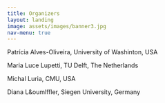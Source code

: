 ```yaml
---
title: Organizers
layout: landing
image: assets/images/banner3.jpg
nav-menu: true
---
```


Patrícia Alves-Oliveira, University of Washinton, USA

Maria Luce Lupetti, TU Delft, The Netherlands

Michal Luria, CMU, USA

Diana L&oumlffler, Siegen University, Germany



